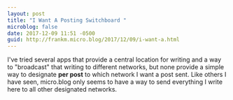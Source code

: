 ```yaml
---
layout: post
title: "I Want A Posting Switchboard "
microblog: false
date: 2017-12-09 11:51 -0500
guid: http://frankm.micro.blog/2017/12/09/i-want-a.html
---
```

I've tried several apps that provide a central location for writing and a way to "broadcast" that writing to different networks, but none provide a simple way to designate **per post** to which network I want a post sent. Like others I have seen, micro.blog only seems to have a way to send everything I write here to all other designated networks. 

